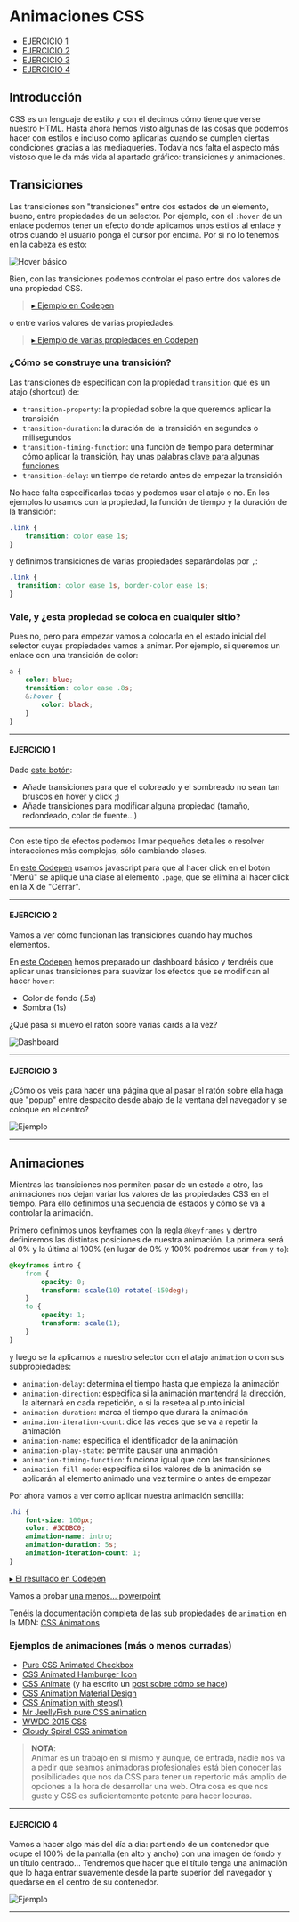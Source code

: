 # Animaciones CSS

<!-- TOC depthFrom:4 depthTo:4 -->

- [EJERCICIO 1](#ejercicio-1)
- [EJERCICIO 2](#ejercicio-2)
- [EJERCICIO 3](#ejercicio-3)
- [EJERCICIO 4](#ejercicio-4)

<!-- /TOC -->

## Introducción
CSS es un lenguaje de estilo y con él decimos cómo tiene que verse nuestro HTML. Hasta ahora hemos visto algunas de las cosas que podemos hacer con estilos e incluso como aplicarlas cuando se cumplen ciertas condiciones gracias a las mediaqueries. Todavía nos falta el aspecto más vistoso que le da más vida al apartado gráfico: transiciones y animaciones.

## Transiciones
Las transiciones son "transiciones" entre dos estados de un elemento, bueno, entre propiedades de un selector. Por ejemplo, con el `:hover` de un enlace podemos tener un efecto donde aplicamos unos estilos al enlace y otros cuando el usuario ponga el cursor por encima. Por si no lo tenemos en la cabeza es esto:  

![Hover básico](assets/images/1-13/hover.png)

Bien, con las transiciones podemos controlar el paso entre dos valores de una propiedad CSS.  
> [&rtrif; Ejemplo en Codepen](https://codepen.io/adalab/pen/baEmxK)

o entre varios valores de varias propiedades:

> [&rtrif; Ejemplo de varias propiedades en Codepen](https://codepen.io/adalab/pen/dJGwPg)

### ¿Cómo se construye una transición?
Las transiciones de especifican con la propiedad `transition` que es un atajo (shortcut) de:
* `transition-property`: la propiedad sobre la que queremos aplicar la transición
* `transition-duration`: la duración de la transición en segundos o milisegundos
* `transition-timing-function`: una función de tiempo para determinar cómo aplicar la transición, hay unas [palabras clave para algunas funciones](https://developer.mozilla.org/en-US/docs/Web/CSS/single-transition-timing-function#Keywords_for_common_timing_functions)
* `transition-delay`: un tiempo de retardo antes de empezar la transición

No hace falta especificarlas todas y podemos usar el atajo o no. En los ejemplos lo usamos con la propiedad, la función de tiempo y la duración de la transición:
```css
.link {
	transition: color ease 1s;
}
```
y definimos transiciones de varias propiedades separándolas por `,`:
```css
.link {
  transition: color ease 1s, border-color ease 1s;
}
```
### Vale, y ¿esta propiedad se coloca en cualquier sitio?
Pues no, pero para empezar vamos a colocarla en el estado inicial del selector cuyas propiedades vamos a animar.
Por ejemplo, si queremos un enlace con una transición de color:
```scss
a {
	color: blue;
	transition: color ease .8s;
	&:hover {
		color: black;
	}
}
```

* * *
#### EJERCICIO 1

Dado [este botón](https://codepen.io/adalab/pen/XVXGVN?editors=1100):
- Añade transiciones para que el coloreado y el sombreado no sean tan bruscos en hover y click ;)
- Añade transiciones para modificar alguna propiedad (tamaño, redondeado, color de fuente...)
* * *
Con este tipo de efectos podemos limar pequeños detalles o resolver interacciones más complejas, sólo cambiando clases.

En [este Codepen](https://codepen.io/adalab/pen/goPZep) usamos javascript para que al hacer click en el botón "Menú" se aplique una clase al elemento `.page`, que se elimina al hacer click en la X de "Cerrar".

* * *

#### EJERCICIO 2

Vamos a ver cómo funcionan las transiciones cuando hay muchos elementos.

En [este Codepen](https://codepen.io/adalab/pen/qJGGoe) hemos preparado un dashboard básico y tendréis que aplicar unas transiciones para suavizar los efectos que se modifican al hacer `hover`:
- Color de fondo (.5s)
- Sombra (1s)

¿Qué pasa si muevo el ratón sobre varias cards a la vez?

![Dashboard](assets/images/1-13/dashboard.png)

* * *
#### EJERCICIO 3

¿Cómo os veis para hacer una página que al pasar el ratón sobre ella haga que "popup" entre despacito desde abajo de la ventana del navegador y se coloque en el centro?

![Ejemplo](assets/images/1-13/popup-transition.png)
* * *

## Animaciones
Mientras las transiciones nos permiten pasar de un estado a otro, las animaciones nos dejan variar los valores de las propiedades CSS en el tiempo.
Para ello definimos una secuencia de estados y cómo se va a controlar la animación.

Primero definimos unos keyframes con la regla `@keyframes` y dentro definiremos las distintas posiciones de nuestra animación. La primera será al 0% y la última al 100% (en lugar de 0% y 100% podremos usar `from` y `to`):
```css
@keyframes intro {
	from {
		opacity: 0;
		transform: scale(10) rotate(-150deg);
	}
	to {
		opacity: 1;
		transform: scale(1);
	}
}
```
y luego se la aplicamos a nuestro selector con el atajo `animation` o con sus subpropiedades:
- `animation-delay`: determina el tiempo  hasta que empieza la animación
- `animation-direction`: especifica si la animación mantendrá la dirección, la alternará en cada repetición, o si la resetea al punto inicial
- `animation-duration`: marca el tiempo que durará la animación
- `animation-iteration-count`: dice las veces que se va a repetir la animación
- `animation-name`: especifica el identificador de la animación
- `animation-play-state`: permite pausar una animación
- `animation-timing-function`: funciona igual que con las transiciones
- `animation-fill-mode`: especifica si los valores de la animación se aplicarán al elemento animado una vez termine o antes de empezar

Por ahora vamos a ver como aplicar nuestra animación sencilla:
```css
.hi {
	font-size: 100px;
	color: #3CDBC0;
	animation-name: intro;
	animation-duration: 5s;
	animation-iteration-count: 1;
}
```

[&rtrif; El resultado en Codepen](https://codepen.io/adalab/pen/qpbwwG)

Vamos a probar [una menos... powerpoint](https://codepen.io/adalab/pen/jYWjVj)

Tenéis la documentación completa de las sub propiedades de `animation` en la MDN: [CSS Animations](https://developer.mozilla.org/en-US/docs/Web/CSS/CSS_Animations)

### Ejemplos de animaciones (más o menos curradas)
- [Pure CSS Animated Checkbox](https://codepen.io/north-of-rapture/pen/rWqega?limit=all&page=2&q=css+animation)
- [CSS Animated Hamburger Icon](https://codepen.io/elijahmanor/pen/Igpoe?q=css+animation&limit=all&type=type-pens)
- [CSS Animate](https://codepen.io/mdd/pen/xEuyG?q=css+animation&limit=all&type=type-pens) (y ha escrito un [post sobre cómo se hace](https://webdesign.tutsplus.com/tutorials/a-beginners-introduction-to-css-animation--cms-21068))
- [CSS Animation Material Design](https://codepen.io/Michiel/pen/EBtga?limit=all&page=3&q=css+animation)
- [CSS Animation with steps()](https://codepen.io/Guilh/pen/yldGp?limit=all&page=4&q=css+animation)
- [Mr JeellyFish pure CSS animation](https://codepen.io/FabioG/pen/QjLreK?q=css+animation&limit=all&type=type-pens)
- [WWDC 2015 CSS](https://codepen.io/donovanh/pen/pvMeeB?q=css+animation&limit=all&type=type-pens)
- [Cloudy Spiral CSS animation](https://codepen.io/hakimel/pen/aIhkf?q=css+animation&limit=all&type=type-pens)

> **NOTA**:  
> Animar es un trabajo en sí mismo y aunque, de entrada, nadie nos va a pedir que seamos animadoras profesionales está bien conocer las posibilidades que nos da CSS para tener un repertorio más amplio de opciones a la hora de desarrollar una web. Otra cosa es que nos guste y CSS es suficientemente potente para hacer locuras.

* * *
#### EJERCICIO 4
  
Vamos a hacer algo más del día a día: partiendo de un contenedor que ocupe el 100% de la pantalla (en alto y ancho) con una imagen de fondo y un título centrado...
Tendremos que hacer que el título tenga una animación que lo haga entrar suavemente desde la parte superior del navegador y quedarse en el centro de su contenedor.

![Ejemplo](assets/images/1-13/title-animation.png)
* * *
